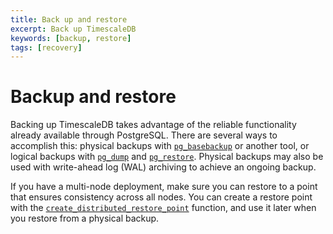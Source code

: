 ```yaml
---
title: Back up and restore
excerpt: Back up TimescaleDB
keywords: [backup, restore]
tags: [recovery]
---
```


# Backup and restore

Backing up TimescaleDB takes advantage of the reliable functionality already
available through PostgreSQL.  There are several ways to accomplish this:
physical backups with [`pg_basebackup`][postgres-pg_basebackup] or another tool,
or logical backups with [`pg_dump`][pg_dump] and [`pg_restore`][pg_restore].
Physical backups may also be used with write-ahead log (WAL) archiving to
achieve an ongoing backup.

If you have a multi-node deployment, make sure you can restore to a 
point that ensures consistency across all nodes. You can create a 
restore point with the
[`create_distributed_restore_point`][create_distributed_restore_point] 
function, and use it later when you restore from a physical backup.

[create_distributed_restore_point]: /api/:currentVersion:/distributed-hypertables/create_distributed_restore_point/
[pg_dump]: https://www.postgresql.org/docs/current/static/app-pgdump.html
[pg_restore]: https://www.postgresql.org/docs/current/static/app-pgrestore.html
[postgres-pg_basebackup]: https://www.postgresql.org/docs/current/app-pgbasebackup.html
